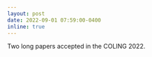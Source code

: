 ```yaml
---
layout: post
date: 2022-09-01 07:59:00-0400
inline: true
---
```


Two long papers accepted in the COLING 2022.
